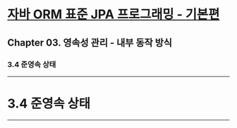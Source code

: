 # <a href = "../README.md" target="_blank">자바 ORM 표준 JPA 프로그래밍 - 기본편</a>
## Chapter 03. 영속성 관리 - 내부 동작 방식
### 3.4 준영속 상태

---

# 3.4 준영속 상태

---
